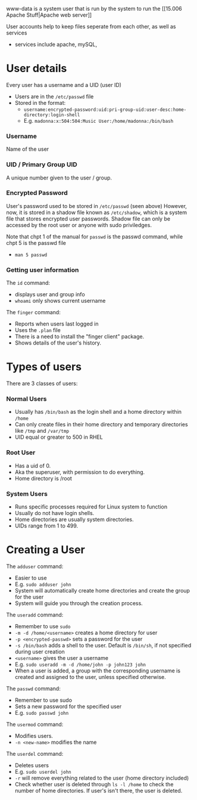 www-data is a system user that is run by the system to run the [[15.006 Apache Stuff|Apache web server]] 

User accounts help to keep files seperate from each other, as well as services
- services include apache, mySQL, 

# User details
Every user has a username and a UID (user ID)
- Users are in the `/etc/passwd` file
- Stored in the format: 
	- `username:encrypted-password:uid:pri-group-uid:user-desc:home-directory:login-shell`
	- E.g. `madonna:x:504:504:Music User:/home/madonna:/bin/bash`
### Username
Name of the user

### UID / Primary Group UID
A unique number given to the user / group.

### Encrypted Password
User's password used  to be stored in `/etc/passwd` (seen above)
However, now, it is stored in a shadow file known as `/etc/shadow`, which is a system file that stores encrypted user passwords.
Shadow file can only be accessed by the root user or anyone with sudo priviledges.

Note that chpt 1 of the manual for `passwd` is the passwd command, while chpt 5 is the passwd file
- `man 5 passwd`
### Getting user information

The `id` command:
- displays user and group info
- `whoami` only shows current username

The `finger` command:
- Reports when users last logged in
- Uses the `.plan` file
- There is a need to install the "finger client" package.
- Shows details of the user's history.


# Types of users
There are 3 classes of users:

### Normal Users
- Usually has `/bin/bash` as the login shell and a home directory within `/home`
- Can only create files in their home directory and temporary directories like `/tmp` and `/var/tmp`
- UID equal or greater to 500 in RHEL

### Root User
- Has a uid of 0.
- Aka the superuser, with permission to do everything.
- Home directory is /root

### System Users
- Runs specific processes required for Linux system to function
- Usually do not have login shells.
- Home directories are usually system directories.
- UIDs range from 1 to 499.

# Creating a User

The `adduser` command:
- Easier to use
- E.g. `sudo adduser john`
- System will automatically create home directories and create the group for the user
- System will guide you through the creation process.

The `useradd` command:
- Remember to use `sudo`
- `-m -d /home/<username>` creates a home directory for user
- `-p <encrypted-passwd>` sets a password for the user
- `-s /bin/bash` adds a shell to the user. Default is `/bin/sh`, if not specified during user creation
- `<username>` gives the user a username
- E.g. `sudo useradd -m -d /home/john -p john123 john`
- When a user is added, a group with the corresponding username is created and assigned to the user, unless specified otherwise.

The `passwd` command:
- Remember to use sudo
- Sets a new password for the specified user
- E.g. `sudo passwd john`

The `usermod` command:
- Modifies users.
- `-n <new-name>` modifies the name

The `userdel` command:
- Deletes users
- E.g. `sudo userdel john` 
- `-r` will remove everything related to the user (home directory included)
- Check whether user is deleted through `ls -l /home` to check the number of home directories. If user's isn't there, the user is deleted.

